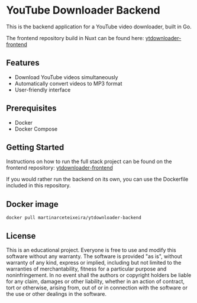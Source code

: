 # YouTube Downloader Backend

This is the backend application for a YouTube video downloader, built in Go.

The frontend repository build in Nuxt can be found here:
[ytdownloader-frontend](https://github.com/divagueame/ytdownloader-frontend)

## Features

- Download YouTube videos simultaneously
- Automatically convert videos to MP3 format
- User-friendly interface

## Prerequisites

- Docker
- Docker Compose

## Getting Started

Instructions on how to run the full stack project can be found on the frontend repository:
[ytdownloader-frontend](https://github.com/divagueame/ytdownloader-frontend)

If you would rather run the backend on its own, you can use the Dockerfile included in this repository.

## Docker image

`docker pull martinarceteixeira/ytdownloader-backend`

## License

This is an educational project. Everyone is free to use and modify this software without any warranty. The software is provided "as is", without warranty of any kind, express or implied, including but not limited to the warranties of merchantability, fitness for a particular purpose and noninfringement. In no event shall the authors or copyright holders be liable for any claim, damages or other liability, whether in an action of contract, tort or otherwise, arising from, out of or in connection with the software or the use or other dealings in the software.

